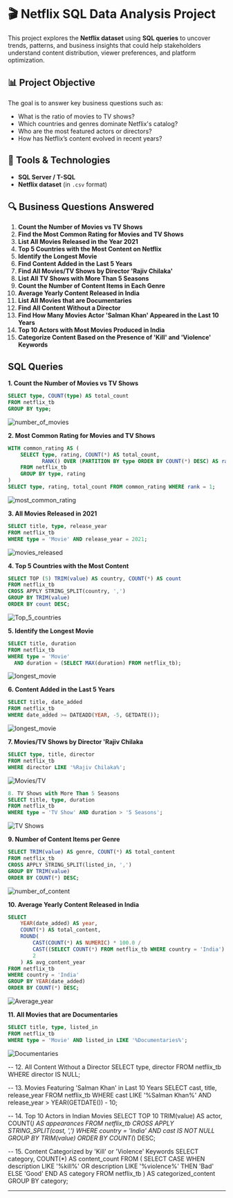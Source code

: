 # 🎬 Netflix SQL Data Analysis Project

This project explores the **Netflix dataset** using **SQL queries** to uncover trends, patterns, and business insights that could help stakeholders understand content distribution, viewer preferences, and platform optimization.

## 📊 Project Objective

The goal is to answer key business questions such as:
- What is the ratio of movies to TV shows?
- Which countries and genres dominate Netflix's catalog?
- Who are the most featured actors or directors?
- How has Netflix’s content evolved in recent years?

## 🧰 Tools & Technologies

- **SQL Server / T-SQL**
- **Netflix dataset** (in `.csv` format)

## 🔍 Business Questions Answered

1. **Count the Number of Movies vs TV Shows**
2. **Find the Most Common Rating for Movies and TV Shows**
3. **List All Movies Released in the Year 2021**
4. **Top 5 Countries with the Most Content on Netflix**
5. **Identify the Longest Movie**
6. **Find Content Added in the Last 5 Years**
7. **Find All Movies/TV Shows by Director 'Rajiv Chilaka'**
8. **List All TV Shows with More Than 5 Seasons**
9. **Count the Number of Content Items in Each Genre**
10. **Average Yearly Content Released in India**
11. **List All Movies that are Documentaries**
12. **Find All Content Without a Director**
13. **Find How Many Movies Actor 'Salman Khan' Appeared in the Last 10 Years**
14. **Top 10 Actors with Most Movies Produced in India**
15. **Categorize Content Based on the Presence of 'Kill' and 'Violence' Keywords**

## SQL Queries

**1. Count the Number of Movies vs TV Shows**
```sql
SELECT type, COUNT(type) AS total_count
FROM netflix_tb
GROUP BY type;
```
![number_of_movies](https://github.com/jotstolu/Netflix-SQL-Data-Analysis-Project/blob/main/assets/img/1.%20Count%20the%20Number%20of%20Movies%20vs%20TV%20Shows.png?raw=true)

**2. Most Common Rating for Movies and TV Shows**
```sql
WITH common_rating AS (
    SELECT type, rating, COUNT(*) AS total_count,
           RANK() OVER (PARTITION BY type ORDER BY COUNT(*) DESC) AS rank
    FROM netflix_tb
    GROUP BY type, rating
)
SELECT type, rating, total_count FROM common_rating WHERE rank = 1;
```
![most_common_rating](https://github.com/jotstolu/Netflix-SQL-Data-Analysis-Project/blob/main/assets/img/2.%20Find%20the%20Most%20Common%20Rating%20for%20Movies%20and%20TV%20Shows.png?raw=true)


**3. All Movies Released in 2021**
```sql
SELECT title, type, release_year
FROM netflix_tb
WHERE type = 'Movie' AND release_year = 2021;
```
![movies_released](https://github.com/jotstolu/Netflix-SQL-Data-Analysis-Project/blob/main/assets/img/3.%20List%20All%20Movies%20released%20in%20year%202021.png?raw=true)

 
**4. Top 5 Countries with the Most Content**
```sql
SELECT TOP (5) TRIM(value) AS country, COUNT(*) AS count
FROM netflix_tb
CROSS APPLY STRING_SPLIT(country, ',')
GROUP BY TRIM(value)
ORDER BY count DESC;
```
![Top_5_countries](https://github.com/jotstolu/Netflix-SQL-Data-Analysis-Project/blob/main/assets/img/4.%20Find%20the%20Top%205%20Countries%20with%20the%20Most%20Content%20on%20Netflix.png?raw=true)

**5. Identify the Longest Movie**
```sql
SELECT title, duration
FROM netflix_tb
WHERE type = 'Movie'
  AND duration = (SELECT MAX(duration) FROM netflix_tb);
```
![longest_movie](https://github.com/jotstolu/Netflix-SQL-Data-Analysis-Project/blob/main/assets/img/5.%20Identify%20the%20Longest%20Movie.png?raw=true)

**6. Content Added in the Last 5 Years**
```sql
SELECT title, date_added
FROM netflix_tb
WHERE date_added >= DATEADD(YEAR, -5, GETDATE());
```

![longest_movie](https://github.com/jotstolu/Netflix-SQL-Data-Analysis-Project/blob/main/assets/img/6.Find%20Content%20Added%20in%20the%20Last%205%20Years.png?raw=true)

**7. Movies/TV Shows by Director 'Rajiv Chilaka**
```sql
SELECT type, title, director
FROM netflix_tb
WHERE director LIKE '%Rajiv Chilaka%';
```

![Movies/TV](https://github.com/jotstolu/Netflix-SQL-Data-Analysis-Project/blob/main/assets/img/7.%20Find%20All%20MoviesTV%20Shows%20by%20Director%20'Rajiv%20Chilaka'.png?raw=true)

```sql
8. TV Shows with More Than 5 Seasons
SELECT title, type, duration
FROM netflix_tb
WHERE type = 'TV Show' AND duration > '5 Seasons';
```
![TV Shows](https://github.com/jotstolu/Netflix-SQL-Data-Analysis-Project/blob/main/assets/img/8.%20List%20All%20TV%20Shows%20with%20More%20Than%205%20Seasons.png?raw=true)


**9. Number of Content Items per Genre**
```sql
SELECT TRIM(value) AS genre, COUNT(*) AS total_content
FROM netflix_tb
CROSS APPLY STRING_SPLIT(listed_in, ',')
GROUP BY TRIM(value)
ORDER BY COUNT(*) DESC;
```
![number_of_content](https://github.com/jotstolu/Netflix-SQL-Data-Analysis-Project/blob/main/assets/img/9.%20Count%20the%20Number%20of%20Content%20Items%20in%20Each%20Genre.png?raw=true)

**10. Average Yearly Content Released in India**
```sql
SELECT 
    YEAR(date_added) AS year,
    COUNT(*) AS total_content,
    ROUND(
        CAST(COUNT(*) AS NUMERIC) * 100.0 / 
        CAST((SELECT COUNT(*) FROM netflix_tb WHERE country = 'India') AS NUMERIC),
        2
    ) AS avg_content_year
FROM netflix_tb
WHERE country = 'India'
GROUP BY YEAR(date_added)
ORDER BY COUNT(*) DESC;
```
![Average_year](https://github.com/jotstolu/Netflix-SQL-Data-Analysis-Project/blob/main/assets/img/10.Find%20each%20year%20and%20the%20average%20numbers%20of%20content%20release%20in%20India%20on%20netflix..png?raw=true)

 **11. All Movies that are Documentaries**
```sql
SELECT title, type, listed_in
FROM netflix_tb
WHERE type = 'Movie' AND listed_in LIKE '%Documentaries%';
```
![Documentaries](https://github.com/jotstolu/Netflix-SQL-Data-Analysis-Project/blob/main/assets/img/11.%20List%20All%20Movies%20that%20are%20Documentaries.png?raw=true)

-- 12. All Content Without a Director
SELECT type, director
FROM netflix_tb
WHERE director IS NULL;

-- 13. Movies Featuring 'Salman Khan' in Last 10 Years
SELECT cast, title, release_year
FROM netflix_tb
WHERE cast LIKE '%Salman Khan%'
  AND release_year > YEAR(GETDATE()) - 10;

-- 14. Top 10 Actors in Indian Movies
SELECT TOP 10 
    TRIM(value) AS actor,
    COUNT(*) AS appearances
FROM netflix_tb
CROSS APPLY STRING_SPLIT(cast, ',')
WHERE country = 'India' AND cast IS NOT NULL
GROUP BY TRIM(value)
ORDER BY COUNT(*) DESC;

-- 15. Content Categorized by 'Kill' or 'Violence' Keywords
SELECT category, COUNT(*) AS content_count
FROM (
    SELECT 
        CASE 
            WHEN description LIKE '%kill%' OR description LIKE '%violence%' THEN 'Bad'
            ELSE 'Good'
        END AS category
    FROM netflix_tb
) AS categorized_content
GROUP BY category;

---

